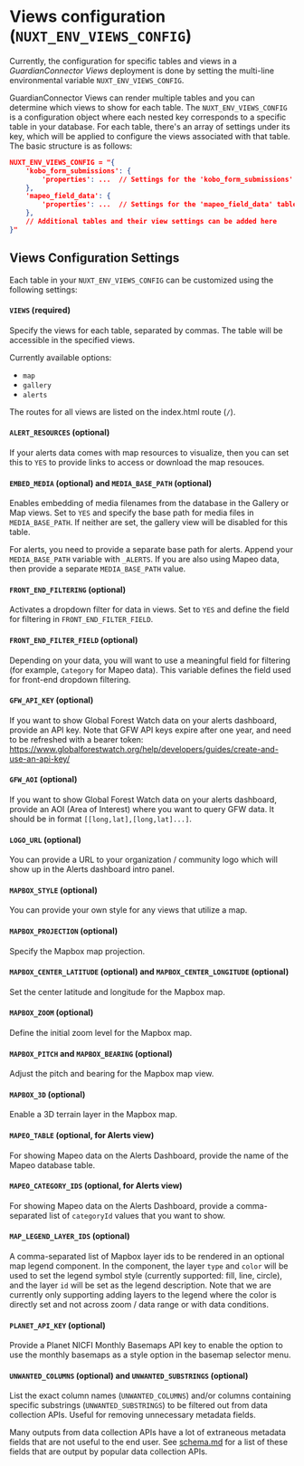 # Views configuration (`NUXT_ENV_VIEWS_CONFIG`)

Currently, the configuration for specific tables and views in a *GuardianConnector Views* deployment is done by setting the multi-line environmental variable `NUXT_ENV_VIEWS_CONFIG`.

GuardianConnector Views can render multiple tables and you can determine which views to show for each table. The `NUXT_ENV_VIEWS_CONFIG` is a configuration object where each nested key corresponds to a specific table in your database. For each table, there's an array of settings under its key, which will be applied to configure the views associated with that table. The basic structure is as follows:

```json
NUXT_ENV_VIEWS_CONFIG = "{
    'kobo_form_submissions': {
        'properties': ...  // Settings for the 'kobo_form_submissions' table views
    },
    'mapeo_field_data': {
        'properties': ...  // Settings for the 'mapeo_field_data' table views
    },
    // Additional tables and their view settings can be added here
}"
```

## Views Configuration Settings

Each table in your `NUXT_ENV_VIEWS_CONFIG` can be customized using the following settings:

#### `VIEWS` (required)

Specify the views for each table, separated by commas. The table will be accessible in the specified views. 

Currently available options:

* `map` 
* `gallery`
* `alerts`
  
The routes for all views are listed on the index.html route (`/`).

#### `ALERT_RESOURCES` (optional)

If your alerts data comes with map resources to visualize, then you can set this to `YES` to provide links to access or download the map resouces.

#### `EMBED_MEDIA` (optional) and `MEDIA_BASE_PATH` (optional)

Enables embedding of media filenames from the database in the Gallery or Map views. Set to `YES` and specify the base path for media files in `MEDIA_BASE_PATH`. If neither are set, the gallery view will be disabled for this table.

For alerts, you need to provide a separate base path for alerts. Append your `MEDIA_BASE_PATH` variable with `_ALERTS`. If you are also using Mapeo data, then provide a separate `MEDIA_BASE_PATH` value.

#### `FRONT_END_FILTERING` (optional)

Activates a dropdown filter for data in views. Set to `YES` and define the field for filtering in `FRONT_END_FILTER_FIELD`.

#### `FRONT_END_FILTER_FIELD` (optional)

Depending on your data, you will want to use a meaningful field for filtering (for example, `Category` for Mapeo data). This variable defines the field used for front-end dropdown filtering.

#### `GFW_API_KEY` (optional)

If you want to show Global Forest Watch data on your alerts dashboard, provide an API key. Note that GFW API keys expire after one year, and need to be refreshed with a bearer token: https://www.globalforestwatch.org/help/developers/guides/create-and-use-an-api-key/

#### `GFW_AOI` (optional)

If you want to show Global Forest Watch data on your alerts dashboard, provide an AOI (Area of Interest) where you want to query GFW data. It should be in format `[[long,lat],[long,lat]...]`.

#### `LOGO_URL` (optional)

You can provide a URL to your organization / community logo which will show up in the Alerts dashboard intro panel.

#### `MAPBOX_STYLE` (optional)

You can provide your own style for any views that utilize a map.

#### `MAPBOX_PROJECTION` (optional)

Specify the Mapbox map projection.

#### `MAPBOX_CENTER_LATITUDE` (optional) and `MAPBOX_CENTER_LONGITUDE` (optional)

Set the center latitude and longitude for the Mapbox map.

#### `MAPBOX_ZOOM` (optional)

Define the initial zoom level for the Mapbox map.

#### `MAPBOX_PITCH` and `MAPBOX_BEARING` (optional)

Adjust the pitch and bearing for the Mapbox map view.

#### `MAPBOX_3D` (optional)

Enable a 3D terrain layer in the Mapbox map.

#### `MAPEO_TABLE` (optional, for Alerts view)

For showing Mapeo data on the Alerts Dashboard, provide the name of the Mapeo database table.

#### `MAPEO_CATEGORY_IDS` (optional, for Alerts view)

For showing Mapeo data on the Alerts Dashboard, provide a comma-separated list of `categoryId` values that you want to show.

#### `MAP_LEGEND_LAYER_IDS` (optional)

A comma-separated list of Mapbox layer ids to be rendered in an optional map legend component. In the component, the layer `type` and `color` will be used to set the legend symbol style (currently supported: fill, line, circle), and the layer `id` will be set as the legend description. Note that we are currently only supporting adding layers to the legend where the color is directly set and not across zoom / data range or with data conditions.

#### `PLANET_API_KEY` (optional)

Provide a Planet NICFI Monthly Basemaps API key to enable the option to use the monthly basemaps as a style option in the basemap selector menu.

#### `UNWANTED_COLUMNS` (optional) and `UNWANTED_SUBSTRINGS` (optional)

List the exact column names (`UNWANTED_COLUMNS`) and/or columns containing specific substrings (`UNWANTED_SUBSTRINGS`) to be filtered out from data collection APIs. Useful for removing unnecessary metadata fields.

Many outputs from data collection APIs have a lot of extraneous metadata fields that are not useful to the end user. See [schema.md](schema.md) for a list of these fields that are output by popular data collection APIs.
